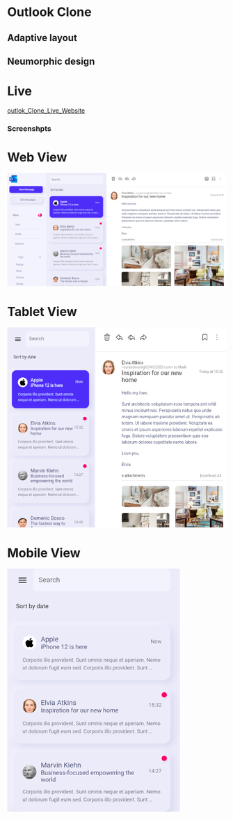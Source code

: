 # Outlook Clone
## Adaptive layout  
##  Neumorphic design

# Live


<a href="https://outlook-aab40.web.app/#/">outlok_Clone_Live_Website</a>


### Screenshpts 
 
 # Web View 
 <p>
      <img src="https://github.com/suryadevsingh/outlook/blob/master/assets/Screenshot/outlook1.png" alt="outlook_Clone.com">
  
 </p>

 # Tablet View 
 <p>
      <img src="https://github.com/suryadevsingh/outlook/blob/master/assets/Screenshot/outlook2.png" alt="outlook_Clone.com">
  
 </p>


 # Mobile View 
 <p>
      <img src="https://github.com/suryadevsingh/outlook/blob/master/assets/Screenshot/outlook3.png" alt="outlook_Clone.com">
  
 </p>

